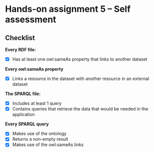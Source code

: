 # Hands-on assignment 5 – Self assessment

## Checklist

**Every RDF file:**

- [X] Has at least one owl:sameAs property that links to another dataset

**Every owl:sameAs property**

- [X] Links a resource in the dataset with another resource in an external dataset

**The SPARQL file:**

- [X] Includes at least 1 query
- [X] Contains queries that retrieve the data that would be needed in the application

**Every SPARQL query**

- [X] Makes use of the ontology
- [X] Returns a non-empty result
- [X] Makes use of the owl:sameAs links
